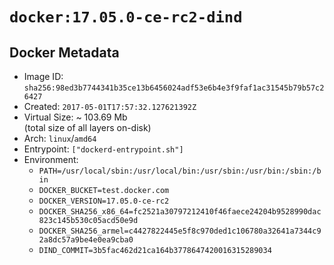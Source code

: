 # `docker:17.05.0-ce-rc2-dind`

## Docker Metadata

- Image ID: `sha256:98ed3b7744341b35ce13b6456024adf53e6b4e3f9faf1ac31545b79b57c26427`
- Created: `2017-05-01T17:57:32.127621392Z`
- Virtual Size: ~ 103.69 Mb  
  (total size of all layers on-disk)
- Arch: `linux`/`amd64`
- Entrypoint: `["dockerd-entrypoint.sh"]`
- Environment:
  - `PATH=/usr/local/sbin:/usr/local/bin:/usr/sbin:/usr/bin:/sbin:/bin`
  - `DOCKER_BUCKET=test.docker.com`
  - `DOCKER_VERSION=17.05.0-ce-rc2`
  - `DOCKER_SHA256_x86_64=fc2521a30797212410f46faece24204b9528990dac823c145b530c05acd50e9d`
  - `DOCKER_SHA256_armel=c4427822445e5f8c970ded1c106780a32641a7344c92a8dc57a9be4e0ea9cba0`
  - `DIND_COMMIT=3b5fac462d21ca164b3778647420016315289034`
